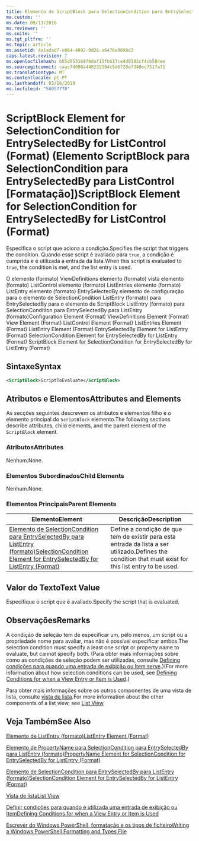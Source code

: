 ```yaml
---
title: Elemento de ScriptBlock para SelectionCondition para EntrySelectedBy para ListControl (formato) | Documentos da Microsoft
ms.custom: ''
ms.date: 09/13/2016
ms.reviewer: ''
ms.suite: ''
ms.tgt_pltfrm: ''
ms.topic: article
ms.assetid: 4a1adad7-e864-4892-9d26-a6476a9698d2
caps.latest.revision: 7
ms.openlocfilehash: b65d953169f6daf15fb617ce4d0303cf4cb584ee
ms.sourcegitcommit: caac7d098a448232304c9d6728e7340ec7517a71
ms.translationtype: MT
ms.contentlocale: pt-PT
ms.lasthandoff: 03/16/2019
ms.locfileid: "58057778"
---
```

# <a name="scriptblock-element-for-selectioncondition-for-entryselectedby-for-listcontrol-format"></a><span data-ttu-id="6a1ca-102">ScriptBlock Element for SelectionCondition for EntrySelectedBy for ListControl (Format) (Elemento ScriptBlock para SelectionCondition para EntrySelectedBy para ListControl [Formatação])</span><span class="sxs-lookup"><span data-stu-id="6a1ca-102">ScriptBlock Element for SelectionCondition for EntrySelectedBy for ListControl (Format)</span></span>

<span data-ttu-id="6a1ca-103">Especifica o script que aciona a condição.</span><span class="sxs-lookup"><span data-stu-id="6a1ca-103">Specifies the script that triggers the condition.</span></span> <span data-ttu-id="6a1ca-104">Quando esse script é avaliado para `true`, a condição é cumprida e é utilizada a entrada da lista.</span><span class="sxs-lookup"><span data-stu-id="6a1ca-104">When this script is evaluated to `true`, the condition is met, and the list entry is used.</span></span>

<span data-ttu-id="6a1ca-105">O elemento (formato) ViewDefinitions elemento (formato) vista elemento (formato) ListControl elemento (formato) ListEntries elemento (formato) ListEntry elemento (formato) EntrySelectedBy elemento de configuração para o elemento de SelectionCondition ListEntry (formato) para EntrySelectedBy para o elemento de ScriptBlock ListEntry (formato) para SelectionCondition para EntrySelectedBy para ListEntry (formato)</span><span class="sxs-lookup"><span data-stu-id="6a1ca-105">Configuration Element (Format) ViewDefinitions Element (Format) View Element (Format) ListControl Element (Format) ListEntries Element (Format) ListEntry Element (Format) EntrySelectedBy Element for ListEntry (Format) SelectionCondition Element for EntrySelectedBy for ListEntry (Format) ScriptBlock Element for SelectionCondition for EntrySelectedBy for ListEntry (Format)</span></span>

## <a name="syntax"></a><span data-ttu-id="6a1ca-106">Sintaxe</span><span class="sxs-lookup"><span data-stu-id="6a1ca-106">Syntax</span></span>

```xml
<ScriptBlock>ScriptToEvaluate</ScriptBlock>
```

## <a name="attributes-and-elements"></a><span data-ttu-id="6a1ca-107">Atributos e Elementos</span><span class="sxs-lookup"><span data-stu-id="6a1ca-107">Attributes and Elements</span></span>

<span data-ttu-id="6a1ca-108">As secções seguintes descrevem os atributos e elementos filho e o elemento principal do `ScriptBlock` elemento.</span><span class="sxs-lookup"><span data-stu-id="6a1ca-108">The following sections describe attributes, child elements, and the parent element of the `ScriptBlock` element.</span></span>

### <a name="attributes"></a><span data-ttu-id="6a1ca-109">Atributos</span><span class="sxs-lookup"><span data-stu-id="6a1ca-109">Attributes</span></span>

<span data-ttu-id="6a1ca-110">Nenhum.</span><span class="sxs-lookup"><span data-stu-id="6a1ca-110">None.</span></span>

### <a name="child-elements"></a><span data-ttu-id="6a1ca-111">Elementos Subordinados</span><span class="sxs-lookup"><span data-stu-id="6a1ca-111">Child Elements</span></span>

<span data-ttu-id="6a1ca-112">Nenhum.</span><span class="sxs-lookup"><span data-stu-id="6a1ca-112">None.</span></span>

### <a name="parent-elements"></a><span data-ttu-id="6a1ca-113">Elementos Principais</span><span class="sxs-lookup"><span data-stu-id="6a1ca-113">Parent Elements</span></span>

|<span data-ttu-id="6a1ca-114">Elemento</span><span class="sxs-lookup"><span data-stu-id="6a1ca-114">Element</span></span>|<span data-ttu-id="6a1ca-115">Descrição</span><span class="sxs-lookup"><span data-stu-id="6a1ca-115">Description</span></span>|
|-------------|-----------------|
|[<span data-ttu-id="6a1ca-116">Elemento de SelectionCondition para EntrySelectedBy para ListEntry (formato)</span><span class="sxs-lookup"><span data-stu-id="6a1ca-116">SelectionCondition Element for EntrySelectedBy for ListEntry (Format)</span></span>](./selectioncondition-element-for-entryselectedby-for-listcontrol-format.md)|<span data-ttu-id="6a1ca-117">Define a condição de que tem de existir para esta entrada da lista a ser utilizado.</span><span class="sxs-lookup"><span data-stu-id="6a1ca-117">Defines the condition that must exist for this list entry to be used.</span></span>|

## <a name="text-value"></a><span data-ttu-id="6a1ca-118">Valor do Texto</span><span class="sxs-lookup"><span data-stu-id="6a1ca-118">Text Value</span></span>

<span data-ttu-id="6a1ca-119">Especifique o script que é avaliado.</span><span class="sxs-lookup"><span data-stu-id="6a1ca-119">Specify the script that is evaluated.</span></span>

## <a name="remarks"></a><span data-ttu-id="6a1ca-120">Observações</span><span class="sxs-lookup"><span data-stu-id="6a1ca-120">Remarks</span></span>

<span data-ttu-id="6a1ca-121">A condição de seleção tem de especificar um, pelo menos, um script ou a propriedade nome para avaliar, mas não é possível especificar ambos.</span><span class="sxs-lookup"><span data-stu-id="6a1ca-121">The selection condition must specify a least one script or property name to evaluate, but cannot specify both.</span></span> <span data-ttu-id="6a1ca-122">(Para obter mais informações sobre como as condições de seleção podem ser utilizadas, consulte [Defining condições para quando uma entrada de exibição ou Item serve](./defining-conditions-for-displaying-data.md).)</span><span class="sxs-lookup"><span data-stu-id="6a1ca-122">(For more information about how selection conditions can be used, see [Defining Conditions for when a View Entry or Item is Used](./defining-conditions-for-displaying-data.md).)</span></span>

<span data-ttu-id="6a1ca-123">Para obter mais informações sobre os outros componentes de uma vista de lista, consulte [vista de lista](./creating-a-list-view.md).</span><span class="sxs-lookup"><span data-stu-id="6a1ca-123">For more information about the other components of a list view, see [List View](./creating-a-list-view.md).</span></span>

## <a name="see-also"></a><span data-ttu-id="6a1ca-124">Veja Também</span><span class="sxs-lookup"><span data-stu-id="6a1ca-124">See Also</span></span>

[<span data-ttu-id="6a1ca-125">Elemento de ListEntry (formato)</span><span class="sxs-lookup"><span data-stu-id="6a1ca-125">ListEntry Element (Format)</span></span>](./listentry-element-for-listcontrol-format.md)

[<span data-ttu-id="6a1ca-126">Elemento de PropertyName para SelectionCondition para EntrySelectedBy para ListEntry (formato)</span><span class="sxs-lookup"><span data-stu-id="6a1ca-126">PropertyName Element for SelectionCondition for EntrySelectedBy for ListEntry (Format)</span></span>](./propertyname-element-for-selectioncondition-for-entryselectedby-for-listcontrol-format.md)

[<span data-ttu-id="6a1ca-127">Elemento de SelectionCondition para EntrySelectedBy para ListEntry (formato)</span><span class="sxs-lookup"><span data-stu-id="6a1ca-127">SelectionCondition Element for EntrySelectedBy for ListEntry (Format)</span></span>](./selectioncondition-element-for-entryselectedby-for-listcontrol-format.md)

[<span data-ttu-id="6a1ca-128">Vista de lista</span><span class="sxs-lookup"><span data-stu-id="6a1ca-128">List View</span></span>](./creating-a-list-view.md)

[<span data-ttu-id="6a1ca-129">Definir condições para quando é utilizada uma entrada de exibição ou Item</span><span class="sxs-lookup"><span data-stu-id="6a1ca-129">Defining Conditions for when a View Entry or Item is Used</span></span>](./defining-conditions-for-displaying-data.md)

[<span data-ttu-id="6a1ca-130">Escrever do Windows PowerShell, formatação e os tipos de ficheiro</span><span class="sxs-lookup"><span data-stu-id="6a1ca-130">Writing a Windows PowerShell Formatting and Types File</span></span>](./writing-a-powershell-formatting-file.md)
